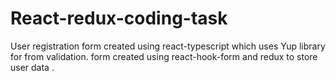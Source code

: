 # React-redux-coding-task
User registration form created using react-typescript which uses Yup library for from validation. form created using react-hook-form and redux to store user data .
